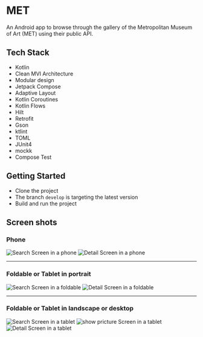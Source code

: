 # MET
An Android app to browse through the gallery of the Metropolitan
Museum of Art (MET) using their public API.

## Tech Stack

- Kotlin
- Clean MVI Architecture
- Modular design
- Jetpack Compose
- Adaptive Layout
- Kotlin Coroutines
- Kotlin Flows
- Hilt
- Retrofit
- Gson
- ktlint
- TOML
- JUnit4
- mockk
- Compose Test

## Getting Started
- Clone the project 
- The branch `develop` is targeting the latest version
- Build and run the project

## Screen shots

### Phone
![Search Screen in a phone](docs/images/search_phone.png "Search Screen in a phone") ![Detail Screen in a phone](docs/images/detail_phone.png "Detail Screen in a phone") 

-----------------------------------

### Foldable or Tablet in portrait
![Search Screen in a foldable](docs/images/search_foldable.png "Search Screen in a foldable") ![Detail Screen in a foldable](docs/images/detail_foldable.png "Detail Screen in a foldable") 

-----------------------------------

### Foldable or Tablet in landscape or desktop
![Search Screen in a tablet](docs/images/search_tablet.png "Search Screen in a tablet") ![show pricture Screen in a tablet](docs/images/show_picture_tablet.png "show pricture Screen in a tablet") ![Detail Screen in a tablet](docs/images/detail_tablet.png "Detail Screen in a tablet") 
